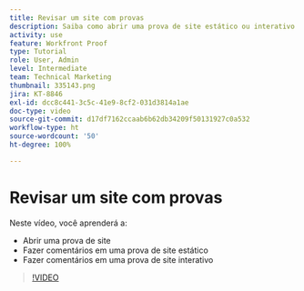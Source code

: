```yaml
---
title: Revisar um site com provas
description: Saiba como abrir uma prova de site estático ou interativo no  [!DNL  Workfront]  e fazer comentários.
activity: use
feature: Workfront Proof
type: Tutorial
role: User, Admin
level: Intermediate
team: Technical Marketing
thumbnail: 335143.png
jira: KT-8846
exl-id: dcc8c441-3c5c-41e9-8cf2-031d3814a1ae
doc-type: video
source-git-commit: d17df7162ccaab6b62db34209f50131927c0a532
workflow-type: ht
source-wordcount: '50'
ht-degree: 100%

---
```


# Revisar um site com provas

Neste vídeo, você aprenderá a:

* Abrir uma prova de site
* Fazer comentários em uma prova de site estático
* Fazer comentários em uma prova de site interativo

>[!VIDEO](https://video.tv.adobe.com/v/3445967/?quality=12&learn=on&enablevpops&captions=por_br)

<!--
## Learn more
* Review an interactive proof
* Review a static proof
-->
